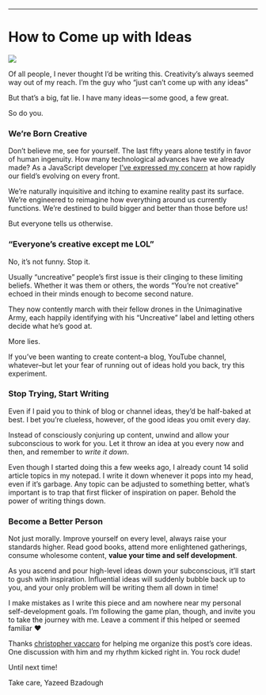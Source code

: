 * * *

# How to Come up with Ideas

![](https://cdn-images-1.medium.com/max/1600/1*wV2saM1BFsrZN97dvHMReg.jpeg)

Of all people, I never thought I’d be writing this. Creativity’s always seemed way out of my reach. I’m the guy who “just can’t come up with any ideas”

But that’s a big, fat lie. I have many ideas — some good, a few great.

So do you.

### We’re Born Creative

Don’t believe me, see for yourself. The last fifty years alone testify in favor of human ingenuity. How many technological advances have we already made? As a JavaScript developer [I’ve expressed my concern](https://medium.com/techtrument/i-love-coding-tutorials-but-7a3f37f1f5c2) at how rapidly our field’s evolving on every front.

We’re naturally inquisitive and itching to examine reality past its surface. We’re engineered to reimagine how everything around us currently functions. We’re destined to build bigger and better than those before us!

But everyone tells us otherwise.

### “Everyone’s creative except me LOL”

No, it’s not funny. Stop it.

Usually “uncreative” people’s first issue is their clinging to these limiting beliefs. Whether it was them or others, the words “You’re not creative” echoed in their minds enough to become second nature.

They now contently march with their fellow drones in the Unimaginative Army, each happily identifying with his “Uncreative” label and letting others decide what he’s good at.

More lies.

If you’ve been wanting to create content–a blog, YouTube channel, whatever–but let your fear of running out of ideas hold you back, try this experiment.

### Stop Trying, Start Writing

Even if I paid you to think of blog or channel ideas, they’d be half-baked at best. I bet you’re clueless, however, of the good ideas you omit every day.

Instead of consciously conjuring up content, unwind and allow your subconscious to work for you. Let it throw an idea at you every now and then, and remember to _write it down_.

Even though I started doing this a few weeks ago, I already count 14 solid article topics in my notepad. I write it down whenever it pops into my head, even if it’s garbage. Any topic can be adjusted to something better, what’s important is to trap that first flicker of inspiration on paper. Behold the power of writing things down.

### Become a Better Person

Not just morally. Improve yourself on every level, always raise your standards higher. Read good books, attend more enlightened gatherings, consume wholesome content, **value your time and self development**.

As you ascend and pour high-level ideas down your subconscious, it’ll start to gush with inspiration. Influential ideas will suddenly bubble back up to you, and your only problem will be writing them all down in time!

I make mistakes as I write this piece and am nowhere near my personal self-development goals. I’m following the game plan, though, and invite you to take the journey with me. Leave a comment if this helped or seemed familiar ❤️

Thanks [christopher vaccaro](https://medium.com/@emailchrisvaccaro) for helping me organize this post’s core ideas. One discussion with him and my rhythm kicked right in. You rock dude!

Until next time!

Take care,
Yazeed Bzadough